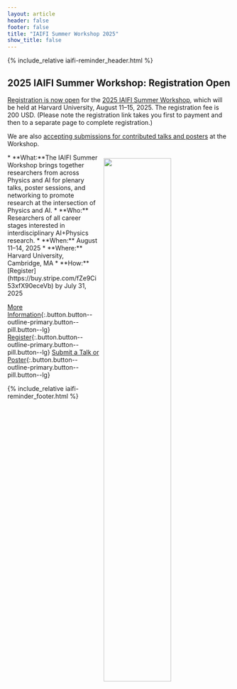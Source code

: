 ```yaml
---
layout: article
header: false
footer: false
title: "IAIFI Summer Workshop 2025"
show_title: false
--- 
```



{% include_relative iaifi-reminder_header.html %}

## 2025 IAIFI Summer Workshop: Registration Open

[Registration is now open](https://buy.stripe.com/fZe9Ci53xfX90eceVb) for the [2025 IAIFI Summer Workshop](https://iaifi.org/summer-workshop), which will be held at Harvard University, August 11–15, 2025. The registration fee is 200 USD. (Please note the registration link takes you first to payment and then to a separate page to complete registration.)

We are also [accepting submissions for contributed talks and posters](https://app.smartsheet.com/b/form/dcec880db8f149ef84792b4d34b7fd7d) at the Workshop.

<img src="https://iaifi.org/images/summer-workshop-logo_2025.png" align="right" style="max-width:5990px;width:55%" hspace="10" vspace="10"> 
* **What:**The IAIFI Summer Workshop brings together researchers from across Physics and AI for plenary talks, poster sessions, and networking to promote research at the intersection of Physics and AI.
* **Who:** Researchers of all career stages interested in interdisciplinary AI+Physics research. 
* **When:** August 11–14, 2025
* **Where:** Harvard University, Cambridge, MA
* **How:** [Register](https://buy.stripe.com/fZe9Ci53xfX90eceVb) by July 31, 2025 

[More Information](https://iaifi.org/summer-workshop.html){:.button.button--outline-primary.button--pill.button--lg} [Register](https://buy.stripe.com/fZe9Ci53xfX90eceVb){:.button.button--outline-primary.button--pill.button--lg}  [Submit a Talk or Poster](https://app.smartsheet.com/b/form/dcec880db8f149ef84792b4d34b7fd7d){:.button.button--outline-primary.button--pill.button--lg}

{% include_relative iaifi-reminder_footer.html %}
